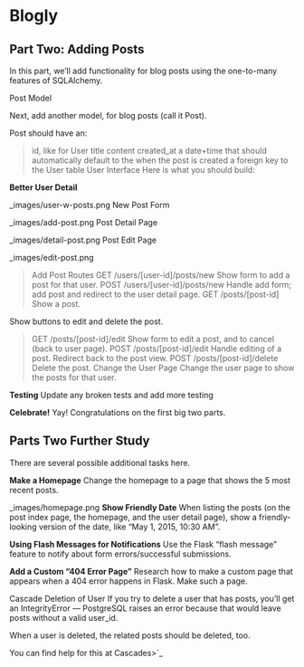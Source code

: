 # Blogly

## Part Two: Adding Posts
In this part, we’ll add functionality for blog posts using the one-to-many features of SQLAlchemy.

Post Model

Next, add another model, for blog posts (call it Post).

Post should have an:

>id, like for User
title
content
created_at a date+time that should automatically default to the when the post is created
a foreign key to the User table
User Interface
Here is what you should build:

**Better User Detail**

_images/user-w-posts.png
New Post Form

_images/add-post.png
Post Detail Page

_images/detail-post.png
Post Edit Page

_images/edit-post.png
>Add Post Routes
GET /users/[user-id]/posts/new
Show form to add a post for that user.
POST /users/[user-id]/posts/new
Handle add form; add post and redirect to the user detail page.
GET /posts/[post-id]
Show a post.

Show buttons to edit and delete the post.

>GET /posts/[post-id]/edit
Show form to edit a post, and to cancel (back to user page).
POST /posts/[post-id]/edit
Handle editing of a post. Redirect back to the post view.
POST /posts/[post-id]/delete
Delete the post.
Change the User Page
Change the user page to show the posts for that user.

**Testing**
Update any broken tests and add more testing

**Celebrate!**
Yay! Congratulations on the first big two parts.

## Parts Two Further Study
There are several possible additional tasks here.

**Make a Homepage**
Change the homepage to a page that shows the 5 most recent posts.

_images/homepage.png
**Show Friendly Date**
When listing the posts (on the post index page, the homepage, and the user detail page), show a friendly-looking version of the date, like “May 1, 2015, 10:30 AM”.

**Using Flash Messages for Notifications**
Use the Flask “flash message” feature to notify about form errors/successful submissions.

**Add a Custom “404 Error Page”**
Research how to make a custom page that appears when a 404 error happens in Flask. Make such a page.

Cascade Deletion of User
If you try to delete a user that has posts, you’ll get an IntegrityError — PostgreSQL raises an error because that would leave posts without a valid user_id.

When a user is deleted, the related posts should be deleted, too.

You can find help for this at Cascades>`_


